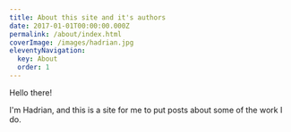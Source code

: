 ```yaml
---
title: About this site and it's authors
date: 2017-01-01T00:00:00.000Z
permalink: /about/index.html
coverImage: /images/hadrian.jpg
eleventyNavigation:
  key: About
  order: 1
---
```




Hello there!

I'm Hadrian, and this is a site for me to put posts about some of the work I do.

